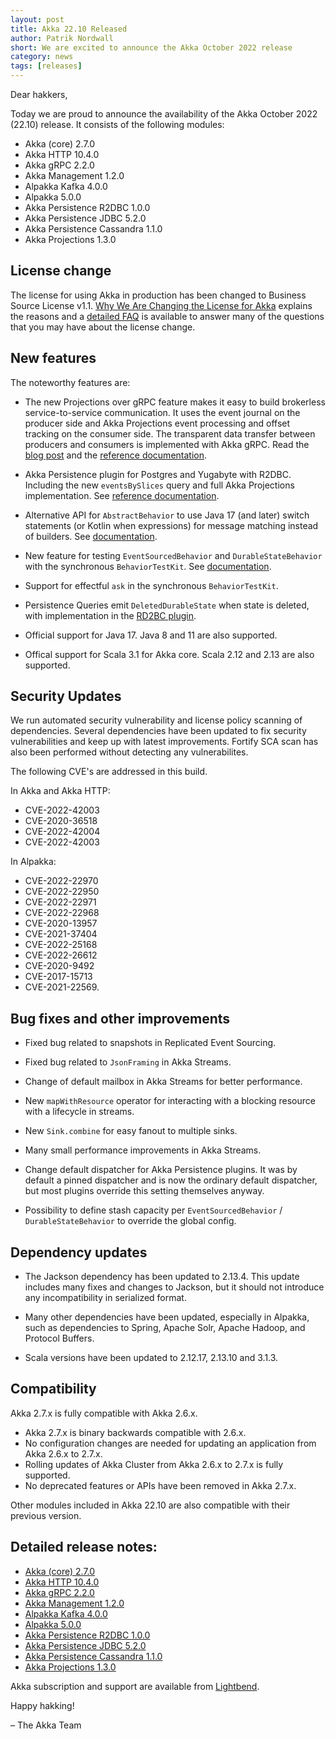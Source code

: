```yaml
---
layout: post
title: Akka 22.10 Released
author: Patrik Nordwall
short: We are excited to announce the Akka October 2022 release
category: news
tags: [releases]
---
```


Dear hakkers,

Today we are proud to announce the availability of the Akka October 2022 (22.10) release. It consists of the following modules:

* Akka (core) 2.7.0
* Akka HTTP 10.4.0
* Akka gRPC 2.2.0
* Akka Management 1.2.0
* Alpakka Kafka 4.0.0
* Alpakka 5.0.0
* Akka Persistence R2DBC 1.0.0
* Akka Persistence JDBC 5.2.0
* Akka Persistence Cassandra 1.1.0
* Akka Projections 1.3.0

## License change

The license for using Akka in production has been changed to Business Source License v1.1.
[Why We Are Changing the License for Akka](https://www.lightbend.com/blog/why-we-are-changing-the-license-for-akka)
explains the reasons and a [detailed FAQ](https://www.lightbend.com/akka/license-faq) is available to answer many of
the questions that you may have about the license change.

## New features

The noteworthy features are:

* The new Projections over gRPC feature makes it easy to build brokerless service-to-service communication. It uses the event journal on the producer side and Akka Projections event processing and offset tracking on the consumer side. The transparent data transfer between producers and consumers is implemented with Akka gRPC. Read the [blog post](https://www.lightbend.com/blog/ditch-the-message-broker-go-faster) and the [reference documentation](https://doc.akka.io/docs/akka-projection/current/grpc.html).

* Akka Persistence plugin for Postgres and Yugabyte with R2DBC. Including the new `eventsBySlices` query and full Akka Projections implementation. See [reference documentation](https://doc.akka.io/docs/akka-persistence-r2dbc/current/index.html).

* Alternative API for `AbstractBehavior` to use Java 17 (and later) switch statements (or Kotlin when expressions) for message matching instead of builders. See [documentation](https://doc.akka.io/docs/akka/current/typed/actors.html?language=java#abstractonmessagebehavior-api).

* New feature for testing `EventSourcedBehavior` and `DurableStateBehavior` with the synchronous `BehaviorTestKit`. See [documentation](https://doc.akka.io/docs/akka/current/typed/persistence-testing.html#unit-testing-with-the-behaviortestkit).

* Support for effectful `ask` in the synchronous `BehaviorTestKit`.

* Persistence Queries emit `DeletedDurableState` when state is deleted, with implementation in the [RD2BC plugin](https://doc.akka.io/docs/akka-persistence-r2dbc/current/query.html#durable-state-queries).

* Official support for Java 17. Java 8 and 11 are also supported.

* Offical support for Scala 3.1 for Akka core. Scala 2.12 and 2.13 are also supported.

## Security Updates

We run automated security vulnerability and license policy scanning of dependencies. Several dependencies have been updated to fix security vulnerabilities and keep up with latest improvements. Fortify SCA scan has also been performed without detecting any vulnerabilites.

The following CVE's are addressed in this build.

In Akka and Akka HTTP:

* CVE-2022-42003
* CVE-2020-36518
* CVE-2022-42004
* CVE-2022-42003

In Alpakka:

* CVE-2022-22970
* CVE-2022-22950
* CVE-2022-22971
* CVE-2022-22968
* CVE-2020-13957
* CVE-2021-37404
* CVE-2022-25168
* CVE-2022-26612
* CVE-2020-9492
* CVE-2017-15713
* CVE-2021-22569.

## Bug fixes and other improvements

* Fixed bug related to snapshots in Replicated Event Sourcing.

* Fixed bug related to `JsonFraming` in Akka Streams.

* Change of default mailbox in Akka Streams for better performance.

* New `mapWithResource` operator for interacting with a blocking resource with a lifecycle in streams.

* New `Sink.combine` for easy fanout to multiple sinks.

* Many small performance improvements in Akka Streams.

* Change default dispatcher for Akka Persistence plugins. It was by default a pinned dispatcher and is now the ordinary default dispatcher, but most plugins override this setting themselves anyway.

* Possibility to define stash capacity per `EventSourcedBehavior` / `DurableStateBehavior` to override the global config.

## Dependency updates

* The Jackson dependency has been updated to 2.13.4. This update includes many fixes and changes to Jackson, but it should not introduce any incompatibility in serialized format.

* Many other dependencies have been updated, especially in Alpakka, such as dependencies to Spring, Apache Solr, Apache Hadoop, and Protocol Buffers.

* Scala versions have been updated to 2.12.17, 2.13.10 and 3.1.3.

## Compatibility

Akka 2.7.x is fully compatible with Akka 2.6.x.

* Akka 2.7.x is binary backwards compatible with 2.6.x.
* No configuration changes are needed for updating an application from Akka 2.6.x to 2.7.x.
* Rolling updates of Akka Cluster from Akka 2.6.x to 2.7.x is fully supported.
* No deprecated features or APIs have been removed in Akka 2.7.x.

Other modules included in Akka 22.10 are also compatible with their previous version.

## Detailed release notes:

* [Akka (core) 2.7.0](https://github.com/akka/akka/releases/tag/v2.7.0)
* [Akka HTTP 10.4.0](https://github.com/akka/akka-http/releases/tag/v10.4.0)
* [Akka gRPC 2.2.0](https://github.com/akka/akka-grpc/releases/tag/v2.2.0)
* [Akka Management 1.2.0](https://github.com/akka/akka-management/releases/tag/v1.2.0)
* [Alpakka Kafka 4.0.0](https://github.com/akka/alpakka-kafka/releases/tag/v4.0.0)
* [Alpakka 5.0.0](https://github.com/akka/alpakka/releases/tag/v5.0.0)
* [Akka Persistence R2DBC 1.0.0](https://github.com/akka/akka-persistence-r2dbc/releases/tag/v1.0.0)
* [Akka Persistence JDBC 5.2.0](https://github.com/akka/akka-persistence-jdbc/releases/tag/v5.2.0)
* [Akka Persistence Cassandra 1.1.0](https://github.com/akka/akka-persistence-cassandra/releases/tag/v1.1.0)
* [Akka Projections 1.3.0](https://github.com/akka/akka-projection/releases/tag/v1.3.0)


Akka subscription and support are available from [Lightbend](https://www.lightbend.com/akka).

Happy hakking!

– The Akka Team

